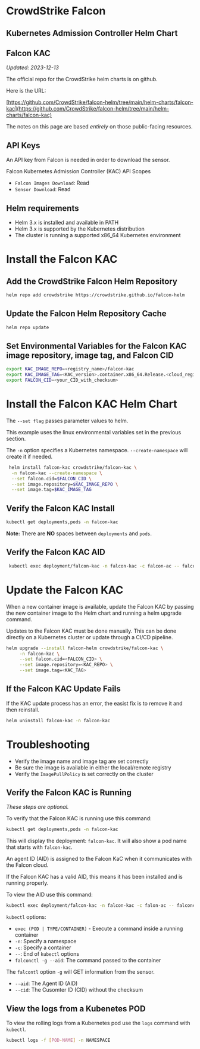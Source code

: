 # CrowdStrike Falcon
## Kubernetes Admission Controller Helm Chart
## Falcon KAC

_Updated: 2023-12-13_

The official repo for the CrowdStrike helm charts is on github.  

Here is the URL:

[https://github.com/CrowdStrike/falcon-helm/tree/main/helm-charts/falcon-kac](https://github.com/CrowdStrike/falcon-helm/tree/main/helm-charts/falcon-kac)

The notes on this page are based _entirely_ on those public-facing resources.

## API Keys

An API key from Falcon is needed in order to download the sensor.

Falcon Kubernetes Admission Controller (KAC) API Scopes

- `Falcon Images Download`: Read
- `Sensor Download`: Read

## Helm requirements

- Helm 3.x is installed and available in PATH
- Helm 3.x is supported by the Kubernetes distribution
- The cluster is running a supported x86_64 Kubernetes environment

# Install the Falcon KAC

## Add the CrowdStrike Falcon Helm Repository

```bash
helm repo add crowdstrike https://crowdstrike.github.io/falcon-helm
```

## Update the Falcon Helm Repository Cache

```bash
helm repo update
```

## Set Environmental Variables for the Falcon KAC image repository, image tag, and Falcon CID

```bash
export KAC_IMAGE_REPO=<registry_name>/falcon-kac
export KAC_IMAGE_TAG=<KAC_version>.container.x86_64.Release.<cloud_region>
export FALCON_CID=<your_CID_with_checksum>
```

# Install the Falcon KAC Helm Chart

The `--set flag` passes parameter values to helm.

This example uses the linux environmental variables set in the previous section.  

The `-n` option specifies a Kubernetes namespace.  `--create-namespace` will create it if needed.

```bash
 helm install falcon-kac crowdstrike/falcon-kac \
  -n falcon-kac --create-namespace \
  --set falcon.cid=$FALCON_CID \
  --set image.repository=$KAC_IMAGE_REPO \
  --set image.tag=$KAC_IMAGE_TAG
```

## Verify the Falcon KAC Install

```bash
kubectl get deployments,pods -n falcon-kac
```

**Note:** There are **NO** spaces between `deployments` and `pods`. 

## Verify the Falcon KAC AID

```bash
 kubectl exec deployment/falcon-kac -n falcon-kac -c falcon-ac -- falconctl -g --aid
```

# Update the Falcon KAC

When a new container image is available, update the Falcon KAC by passing the new container image to the Helm chart and running a helm upgrade command. 

Updates to the Falcon KAC must be done manually.  This can be done directly on a Kubernetes cluster or update through a CI/CD pipeline.

```bash
helm upgrade --install falcon-helm crowdstrike/falcon-kac \
     -n falcon-kac \
     --set falcon.cid=<FALCON_CID> \
     --set image.repository=<KAC_REPO> \
     --set image.tag=<KAC_TAG>
```

## If the Falcon KAC Update Fails

If the KAC update process has an error, the easist fix is to remove it and then reinstall.

```bash
helm uninstall falcon-kac -n falcon-kac
```

# Troubleshooting

- Verify the image name and image tag are set correctly
- Be sure the image is available in either the local/remote registry
- Verify the `ImagePullPolicy` is set correctly on the cluster

## Verify the Falcon KAC is Running

_These steps are optional._

To verify that the Falcon KAC is running use this command:

```bash
kubectl get deployments,pods -n falcon-kac
```

This will display the deployment: `falcon-kac`.
It will also show a pod name that starts with `falcon-kac`.  

An agent ID (AID) is assigned to the Falcon KaC when it communicates with the Falcon cloud.

If the Falcon KAC has a valid AID, this means it has been installed and is running properly.

To view the AID use this command:

```bash
kubectl exec deployment/falcon-kac -n falcon-kac -c falon-ac -- falconctl -g --aid
```

`kubectl` options:

- `exec (POD | TYPE/CONTAINER)` - Execute a command inside a running container
- `-n`: Specify a namespace
- `-c`: Specify a container
- `--`: End of `kubectl` options
- `falconctl -g --aid`: The command passed to the container

The `falcontl` option `-g` will GET information from the sensor.

- `--aid`: The Agent ID (AID)
- `--cid`: The Cusomter ID (CID) without the checksum

## View the logs from a Kubenetes POD

To view the rolling logs from a Kubernetes pod use the `logs` command
with `kubectl`.

```bash
kubectl logs -f [POD-NAME] -n NAMESPACE
```

